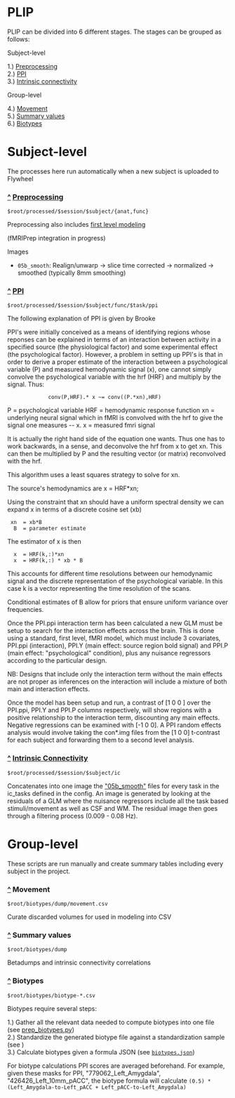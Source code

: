 <a id="toc"></a>
# PLIP

PLIP can be divided into 6 different stages.  The stages can be grouped as follows:

Subject-level

  1.) [Preprocessing](#preproc)  
  2.) [PPI](#ppi)  
  3.) [Intrinsic connectivity](#ic)  

Group-level

  4.) [Movement](#movement)  
  5.) [Summary values](#summary)  
  6.) [Biotypes](#biotypes)  

# Subject-level

The processes here run automatically when a new subject is uploaded to Flywheel

<a id="preproc"></a>
### [^](#toc) [Preprocessing](preproc)

`$root/processed/$session/$subject/{anat,func}`

Preprocessing also includes [first level modeling](modeling)

(fMRIPrep integration in progress)  

Images

<a id="05b"></a>
  - `05b_smooth`: Realign/unwarp → slice time corrected → normalized → smoothed (typically 8mm smoothing)

<a id="ppi"></a>
### [^](#toc) [PPI](ppi)

`$root/processed/$session/$subject/func/$task/ppi`

The following explanation of PPI is given by Brooke 

PPI's were initially conceived as a means of identifying regions whose
reponses can be explained in terms of an interaction between activity in
a specified source (the physiological factor) and some experimental
effect (the psychological factor). However, a problem in setting up PPI's
is that in order to derive a proper estimate of the interaction between
a psychological variable (P) and measured hemodynamic signal (x), one 
cannot simply convolve the psychological variable with the hrf (HRF) and 
multiply by the signal. Thus:

                 conv(P,HRF).* x ~= conv((P.*xn),HRF)

P   = psychological variable
HRF = hemodynamic response function
xn  = underlying neural signal which in fMRI is convolved with the hrf to
      give the signal one measures -- x.
x   = measured fmri signal

It is actually the right hand side of the equation one wants.
Thus one has to work backwards, in a sense, and deconvolve the hrf
from x to get xn. This can then be multiplied by P and the resulting
vector (or matrix) reconvolved with the hrf.

This algorithm uses a least squares strategy to solve for xn.

The source's hemodynamics are x = HRF*xn;

Using the constraint that xn should have a uniform spectral density 
we can expand x in terms of a discrete cosine set (xb)

     xn  = xb*B
      B  = parameter estimate

The estimator of x is then

      x  = HRF(k,:)*xn
      x  = HRF(k,:) * xb * B

This accounts for different time resolutions between our hemodynamic 
signal and the discrete representation of the psychological variable. In 
this case k is a vector representing the time resolution of the scans.

Conditional estimates of B allow for priors that ensure uniform variance 
over frequencies.

Once the PPI.ppi interaction term has been calculated a new GLM must be
setup to search for the interaction effects across the brain. This is
done using a standard, first level, fMRI model, which must include 3
covariates, PPI.ppi (interaction), PPI.Y (main effect: source region bold
signal) and PPI.P (main effect: "psychological" condition), plus any
nuisance regressors according to the particular design.

NB: Designs that include only the interaction term without the main
effects are not proper as inferences on the interaction will include a
mixture of both main and interaction effects. 

Once the model has been setup and run, a contrast of [1 0 0 ] over the
PPI.ppi, PPI.Y and PPI.P columns respectively, will show regions with a
positive relationship to the interaction term, discounting any main
effects. Negative regressions can be examined with [-1 0 0]. A PPI random
effects analysis would involve taking the con*.img files from the [1 0 0]
t-contrast for each subject and forwarding them to a second level
analysis.



<a id="ic"></a>
### [^](#toc) [Intrinsic Connectivity](intrinsic_connectivity)

`$root/processed/$session/$subject/ic`

Concatenates into one image the ["05b_smooth"](#05b) files for every task in the ic_tasks defined in the config.  An image is generated by looking at the residuals of a GLM where the nuisance regressors include all the task based stimuli/movement as well as CSF and WM.  The residual image then goes through a filtering process (0.009 - 0.08 Hz).

# Group-level

These scripts are run manually and create summary tables including every subject in the project.

<a id="movement"></a>
### [^](#toc) Movement

`$root/biotypes/dump/movement.csv`

Curate discarded volumes for used in modeling into CSV  

<a id="summary"></a>
### [^](#toc) Summary values

`$root/biotypes/dump`

Betadumps and intrinsic connectivity correlations   

<a id="biotypes"></a>
### [^](#toc) Biotypes

`$root/biotypes/biotype-*.csv`

Biotypes require several steps:

  1.) Gather all the relevant data needed to compute biotypes into one file (see [prep_biotypes.py]())  
  2.) Standardize the generated biotype file against a standardization sample (see []())  
  3.) Calculate biotypes given a formula JSON (see [`biotypes.json`]())
  
For biotype calculations PPI scores are averaged beforehand.  For example, given these masks for PPI, "779062_Left_Amygdala", "426426_Left_10mm_pACC", the biotype formula will calculate `(0.5) * (Left_Amygdala-to-Left_pACC + Left_pACC-to-Left_Amygdala)`
